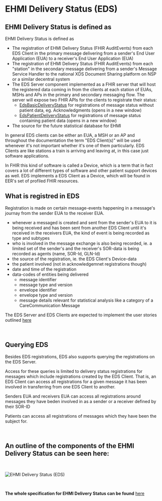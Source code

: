 # EHMI Delivery Status (EDS)

## EHMI Delivery Status is defined as 

EHMI Delivery Status is defined as 
- The registration of EHMI Delivery Status (FHIR AuditEvents) from each EDS Client in the primary message delivering from a sender's End User Application (EUA) to a receiver's End User Application (EUA)
- The registration of EHMI Delivery Status (FHIR AuditEvents) from each "station" in the secondary message delivering from a sender's Message Service Handler to the national XDS Document Sharing platform on NSP or a similar decentral system 
- The EDS Server component implemented as a FHIR server that will host the registered data coming in from the clients at each station of EUAs, MSHs and APs in the primary and secondary messaging flow. The server will expose two FHIR APIs for the clients to registrate their status:
    - <a href="https://build.fhir.org/ig/medcomdk/dk-ehmi-eds/StructureDefinition-EdsBasicDeliveryStatus.html" target="_blank">EdsBasicDeliveryStatus</a> for registrations of message status without patient data, eg. Acknowledgments (opens in a new window)
    - <a href="https://build.fhir.org/ig/medcomdk/dk-ehmi-eds/StructureDefinition-EdsPatientDeliveryStatus.html" target="_blank">EdsPatientDeliveryStatus</a> for registrations of message status containing patient data (opens in a new window)
- The source for the future statistical database for EHMI

In general EDS clients can be either an EUA, a MSH or an AP and throughout the documentation the term "EDS Client(s)" will be used whenever it's not important whether it's one of them particularly. EDS Clients are like stations a train is arriving and leaving at, in this case just software applications.

In FHIR this kind of software is called a Device, which is a term that in fact covers a lot of different types of software and other patient support devices as well. EDS implements a EDS Client as a Device, which will be found in EER's set of profiled FHIR resources.

## What is registred in EDS

Registration is made on certain message-events happening in a message's journay from the sender EUA to the receiver EUA.
- whenever a messaged is created and sent from the sender's EUA to it is being received and has been sent from another EDS Client until it's received in the receivers EUA, the kind of event is being recorded as type and subtypes
- who is involved in the message exchange is also being recorded, ie. a limited set of the sender's and the receiver's SOR-data is being recorded as agents (name, SOR-Id, GLN-Id)
- the source of the registration, ie. the EDS Client's Device-data
- the patient involved (not in acknowledgemnet registrations though)
- date and time of the registration
- data-codes of entities being delivered
  - message identifier
  - message type and version
  - envelope identifier
  - envelope type and version
  - message details relevant for statistical analysis like a category of a CareCommunication Message 

The EDS Server and EDS Clients are expected to implement the user stories outlined [here](./userstories/index.md)

<br/> 
  
## Querying EDS

Besides EDS registrations, EDS also supports querying the registrations on the EDS Server.

Access for these queries is limited to delivery status registrations for messages which include registrations created by the EDS Client. That is, an EDS Client can access all registrations for a given message it has been involved in transferring from one EDS Client to another.

Senders EUA and receivers EUA can access all registrations around messages they have beden involved in as a sender or a receiver defined by their SOR-ID

Patients can access all registrations of messages which they have been the subject for.

<br/> 
  
## An outline of the components of the EHMI Delivery Status can be seen here:
    
<br/> 

![EHMI Delivery Status (EDS)](../../images/EHMI_Pixi_EDS.jpg)

<br/> 
  
**The whole specification for EHMI Delivery Status can be found** 
<a href="https://build.fhir.org/ig/medcomdk/dk-ehmi-eds/" target="_blank">here</a>
    
